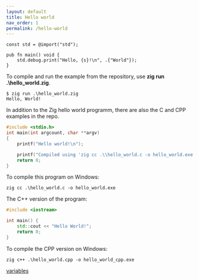 ```yaml
---
layout: default
title: Hello world
nav_order: 1
permalink: /hello-world
---
```



```zig
const std = @import("std");

pub fn main() void {
    std.debug.print("Hello, {s}!\n", .{"World"});
}
```

To compile and run the example from the repository, use <b>zig run .\hello_world.zig</b>. 


```
$ zig run .\hello_world.zig
Hello, World!
```

In addition to the Zig hello world programm, there are also the C and CPP examples in the repo.


```c
#include <stdio.h>
int main(int argcount, char **argv)
{
    printf("Hello world!\n");

    printf("Compiled using 'zig cc .\\hello_world.c -o hello_world.exe'");
    return 0;
}
```

To compile this program on Windows:

```
zig cc .\hello_world.c -o hello_world.exe
```

The C++ version of the program:

```cpp
#include <iostream>

int main() {
    std::cout << "Hello World!";
    return 0;
}
```

To compile the CPP version on Windows:

```
zig c++ .\hello_world.cpp -o hello_world_cpp.exe
```


[variables](variables.md)
